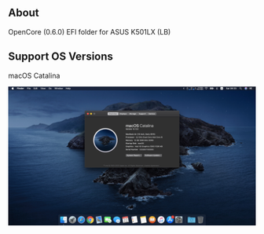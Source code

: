 ## About
OpenCore (0.6.0) EFI folder for ASUS K501LX (LB)
## Support OS Versions
macOS Catalina


![Screenshot](https://github.com/IFierta/mac-os-opencore-asus-k501lx_lb/blob/master/Images/Catalina.jpg)
